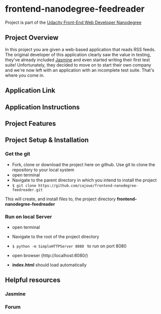 # frontend-nanodegree-feedreader
Project is part of the [Udacity Front-End Web Developer Nanodegree](https://www.udacity.com/course/front-end-web-developer-nanodegree--nd001)

## Project Overview
In this project you are given a web-based application that reads RSS feeds. The original developer of this application clearly saw the value in testing, they've already included [Jasmine](http://jasmine.github.io/) and even started writing their first test suite! Unfortunately, they decided to move on to start their own company and we're now left with an application with an incomplete test suite. That's where you come in.

## Application Link

## Application Instructions

## Project Features

## Project Setup & Installation

### Get the git

 - Fork, clone or download the project here on github. Use git to clone
   the repository to your local system 
 - open terminal 
 - Navigate to the parent directory in which you intend to install
   the project
 - `$ git clone https://github.com/cajoue/frontend-nanodegree-feedreader.git`

This will create, and install files to, the project directory **frontend-nanodegree-feedreader** 

### Run on local Server
- open terminal
- Navigate to the root of the project directory 
- `$ python -m SimpleHTTPServer 8080 `
to run on port 8080 

- open browser (http://localhost:8080/)
- **index.html** should load automatically

## Helpful resources
### Jasmine
### Forum